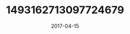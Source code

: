 ---
title: "1493162713097724679"
image: "2017-04-15 11.14.47 1493162713097724679_46248401"
date: "2017-04-15"
type: "photo"
---